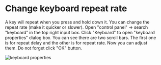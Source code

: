 # Change keyboard repeat rate
A key will repeat when you press and hold down it. You can change the repeat rate (make it quicker or slower). 
Open "control panel" -> search "keyboard" in the top right input box. Click "Keyboard" to open "keyboard properties"
dialog box. You can see there are two scroll bars. The first one is for repeat delay and the other is for repeat rate.
Now you can adjust them. Do not forget click "OK" button. 

![keyboard properties](http://www.free-computer-tutorials.net/image-files/keyboard.jpg)